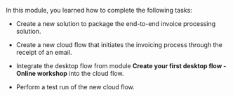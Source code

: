 In this module, you learned how to complete the following tasks:

-   Create a new solution to package the end-to-end invoice processing solution.

-   Create a new cloud flow that initiates the invoicing process through the receipt of an email.

-   Integrate the desktop flow from module **Create your first desktop flow - Online workshop** into the cloud flow.

-   Perform a test run of the new cloud flow.

